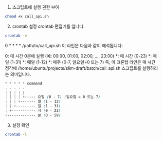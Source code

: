 1. 스크립트에 실행 권한 부여
```bash
chmod +x call_api.sh
```
2. crontab 설정
crontab 편집기를 엽니다.
```bash
crontab -e
```
0 * * * * /path/to/call_api.sh
이 라인은 다음과 같이 해석됩니다:

0: 매 시간 0분에 실행 (예: 00:00, 01:00, 02:00, ..., 23:00)
*: 매 시간 (0-23)
*: 매일 (1-31)
*: 매달 (1-12)
*: 매주 (0-7, 일요일=0 또는 7)
즉, 이 크론탭 라인은 매 시간 정각에 /home/ubuntu/projects/slim-draft/batch/call_api.sh 스크립트를 실행하라는 의미입니다.

```scss
* * * * * command
- - - - -
| | | | |
| | | | +----- 요일 (0 - 7) (일요일 = 0 또는 7)
| | | +------- 월 (1 - 12)
| | +--------- 일 (1 - 31)
| +----------- 시 (0 - 23)
+------------- 분 (0 - 59)
```

3. 설정 확인
```bash
crontab -l
```
